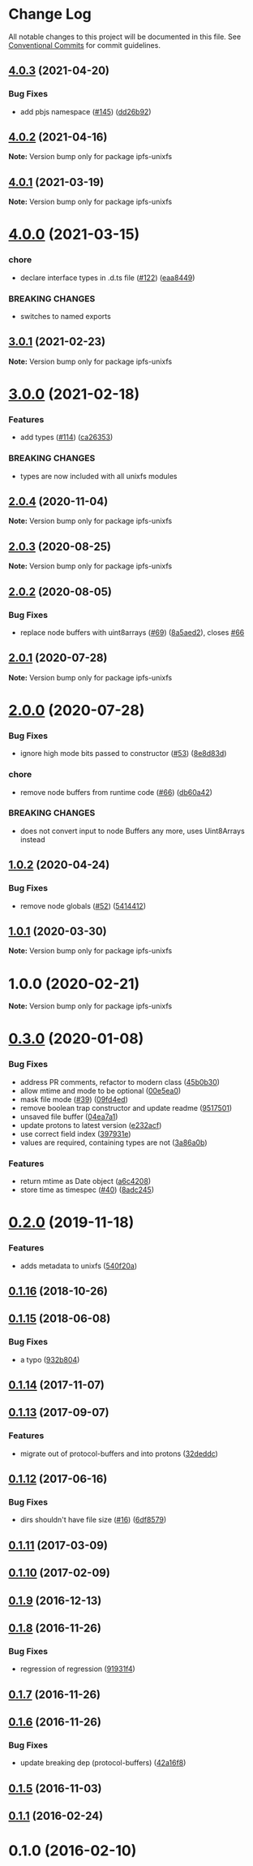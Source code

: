 # Change Log

All notable changes to this project will be documented in this file.
See [Conventional Commits](https://conventionalcommits.org) for commit guidelines.

## [4.0.3](https://github.com/ipfs/js-ipfs-unixfs/compare/ipfs-unixfs@4.0.2...ipfs-unixfs@4.0.3) (2021-04-20)


### Bug Fixes

* add pbjs namespace ([#145](https://github.com/ipfs/js-ipfs-unixfs/issues/145)) ([dd26b92](https://github.com/ipfs/js-ipfs-unixfs/commit/dd26b92606a935d08221a0bf6709a4954d864259))





## [4.0.2](https://github.com/ipfs/js-ipfs-unixfs/compare/ipfs-unixfs@4.0.1...ipfs-unixfs@4.0.2) (2021-04-16)

**Note:** Version bump only for package ipfs-unixfs





## [4.0.1](https://github.com/ipfs/js-ipfs-unixfs/compare/ipfs-unixfs@4.0.0...ipfs-unixfs@4.0.1) (2021-03-19)

**Note:** Version bump only for package ipfs-unixfs





# [4.0.0](https://github.com/ipfs/js-ipfs-unixfs/compare/ipfs-unixfs@3.0.1...ipfs-unixfs@4.0.0) (2021-03-15)


### chore

* declare interface types in .d.ts file ([#122](https://github.com/ipfs/js-ipfs-unixfs/issues/122)) ([eaa8449](https://github.com/ipfs/js-ipfs-unixfs/commit/eaa8449c10abed9d9a378bee544b4ff501666c4b))


### BREAKING CHANGES

* switches to named exports





## [3.0.1](https://github.com/ipfs/js-ipfs-unixfs/compare/ipfs-unixfs@3.0.0...ipfs-unixfs@3.0.1) (2021-02-23)

**Note:** Version bump only for package ipfs-unixfs





# [3.0.0](https://github.com/ipfs/js-ipfs-unixfs/compare/ipfs-unixfs@2.0.4...ipfs-unixfs@3.0.0) (2021-02-18)


### Features

* add types ([#114](https://github.com/ipfs/js-ipfs-unixfs/issues/114)) ([ca26353](https://github.com/ipfs/js-ipfs-unixfs/commit/ca26353081ae192718532d3dbd60779863fe6d53))


### BREAKING CHANGES

* types are now included with all unixfs modules





## [2.0.4](https://github.com/ipfs/js-ipfs-unixfs/compare/ipfs-unixfs@2.0.3...ipfs-unixfs@2.0.4) (2020-11-04)

**Note:** Version bump only for package ipfs-unixfs





## [2.0.3](https://github.com/ipfs/js-ipfs-unixfs/compare/ipfs-unixfs@2.0.2...ipfs-unixfs@2.0.3) (2020-08-25)

**Note:** Version bump only for package ipfs-unixfs





## [2.0.2](https://github.com/ipfs/js-ipfs-unixfs/compare/ipfs-unixfs@2.0.1...ipfs-unixfs@2.0.2) (2020-08-05)


### Bug Fixes

* replace node buffers with uint8arrays ([#69](https://github.com/ipfs/js-ipfs-unixfs/issues/69)) ([8a5aed2](https://github.com/ipfs/js-ipfs-unixfs/commit/8a5aed2ca76de16778ff37822c058531d4fcdcb5)), closes [#66](https://github.com/ipfs/js-ipfs-unixfs/issues/66)





## [2.0.1](https://github.com/ipfs/js-ipfs-unixfs/compare/ipfs-unixfs@2.0.0...ipfs-unixfs@2.0.1) (2020-07-28)

**Note:** Version bump only for package ipfs-unixfs





# [2.0.0](https://github.com/ipfs/js-ipfs-unixfs/compare/ipfs-unixfs@1.0.2...ipfs-unixfs@2.0.0) (2020-07-28)


### Bug Fixes

* ignore high mode bits passed to constructor ([#53](https://github.com/ipfs/js-ipfs-unixfs/issues/53)) ([8e8d83d](https://github.com/ipfs/js-ipfs-unixfs/commit/8e8d83d757276be7e1cb2581abd4b562cb8209e2))


### chore

* remove node buffers from runtime code ([#66](https://github.com/ipfs/js-ipfs-unixfs/issues/66)) ([db60a42](https://github.com/ipfs/js-ipfs-unixfs/commit/db60a4232e600e73227e6ab8964be083eada389a))


### BREAKING CHANGES

* does not convert input to node Buffers any more, uses Uint8Arrays instead





## [1.0.2](https://github.com/ipfs/js-ipfs-unixfs/compare/ipfs-unixfs@1.0.1...ipfs-unixfs@1.0.2) (2020-04-24)


### Bug Fixes

* remove node globals ([#52](https://github.com/ipfs/js-ipfs-unixfs/issues/52)) ([5414412](https://github.com/ipfs/js-ipfs-unixfs/commit/5414412b6b228d7922a10210825c9b85b0362af6))





## [1.0.1](https://github.com/ipfs/js-ipfs-unixfs/compare/ipfs-unixfs@1.0.0...ipfs-unixfs@1.0.1) (2020-03-30)

**Note:** Version bump only for package ipfs-unixfs





# 1.0.0 (2020-02-21)

**Note:** Version bump only for package ipfs-unixfs





# [0.3.0](https://github.com/ipfs/js-ipfs-unixfs/compare/v0.2.0...v0.3.0) (2020-01-08)


### Bug Fixes

* address PR comments, refactor to modern class ([45b0b30](https://github.com/ipfs/js-ipfs-unixfs/commit/45b0b30427ed7471a9df681c72528a54243534b5))
* allow mtime and mode to be optional ([00e5ea0](https://github.com/ipfs/js-ipfs-unixfs/commit/00e5ea0567b4a3441b0b908b252de3eeac099805))
* mask file mode ([#39](https://github.com/ipfs/js-ipfs-unixfs/issues/39)) ([09fd4ed](https://github.com/ipfs/js-ipfs-unixfs/commit/09fd4edfd01c1744052f8db1c36f9641e865507b))
* remove boolean trap constructor and update readme ([9517501](https://github.com/ipfs/js-ipfs-unixfs/commit/9517501c325887fa80db8deca6ee8cb967473314))
* unsaved file buffer ([04ea7a1](https://github.com/ipfs/js-ipfs-unixfs/commit/04ea7a1fc61b0b6ce5035d65253675e2b4908b33))
* update protons to latest version ([e232acf](https://github.com/ipfs/js-ipfs-unixfs/commit/e232acf8f1f2c45c6eae791468c56c844f185d82))
* use correct field index ([397931e](https://github.com/ipfs/js-ipfs-unixfs/commit/397931ee0bd0e28055c51f006234788b2e2b6d57))
* values are required, containing types are not ([3a86a0b](https://github.com/ipfs/js-ipfs-unixfs/commit/3a86a0b5b2801b7429c88b986c96f92c89baf694))


### Features

* return mtime as Date object ([a6c4208](https://github.com/ipfs/js-ipfs-unixfs/commit/a6c4208566632b6e718b0bd3b9a9999cab0e3dc2))
* store time as timespec ([#40](https://github.com/ipfs/js-ipfs-unixfs/issues/40)) ([8adc245](https://github.com/ipfs/js-ipfs-unixfs/commit/8adc2458747e81cb15703c83cd29fa82c635ec8c))



<a name="0.2.0"></a>
# [0.2.0](https://github.com/ipfs/js-ipfs-unixfs/compare/v0.1.16...v0.2.0) (2019-11-18)


### Features

* adds metadata to unixfs ([540f20a](https://github.com/ipfs/js-ipfs-unixfs/commit/540f20a))



<a name="0.1.16"></a>
## [0.1.16](https://github.com/ipfs/js-ipfs-unixfs/compare/v0.1.15...v0.1.16) (2018-10-26)



<a name="0.1.15"></a>
## [0.1.15](https://github.com/ipfs/js-ipfs-unixfs/compare/v0.1.14...v0.1.15) (2018-06-08)


### Bug Fixes

* a typo ([932b804](https://github.com/ipfs/js-ipfs-unixfs/commit/932b804))



<a name="0.1.14"></a>
## [0.1.14](https://github.com/ipfs/js-ipfs-unixfs/compare/v0.1.13...v0.1.14) (2017-11-07)



<a name="0.1.13"></a>
## [0.1.13](https://github.com/ipfs/js-ipfs-unixfs/compare/v0.1.12...v0.1.13) (2017-09-07)


### Features

* migrate out of protocol-buffers and into protons ([32deddc](https://github.com/ipfs/js-ipfs-unixfs/commit/32deddc))



<a name="0.1.12"></a>
## [0.1.12](https://github.com/ipfs/js-ipfs-unixfs/compare/v0.1.11...v0.1.12) (2017-06-16)


### Bug Fixes

* dirs shouldn't have file size ([#16](https://github.com/ipfs/js-ipfs-unixfs/issues/16)) ([6df8579](https://github.com/ipfs/js-ipfs-unixfs/commit/6df8579))



<a name="0.1.11"></a>
## [0.1.11](https://github.com/ipfs/js-ipfs-unixfs/compare/v0.1.10...v0.1.11) (2017-03-09)



<a name="0.1.10"></a>
## [0.1.10](https://github.com/ipfs/js-ipfs-unixfs/compare/v0.1.9...v0.1.10) (2017-02-09)



<a name="0.1.9"></a>
## [0.1.9](https://github.com/ipfs/js-ipfs-unixfs/compare/v0.1.8...v0.1.9) (2016-12-13)



<a name="0.1.8"></a>
## [0.1.8](https://github.com/ipfs/js-ipfs-unixfs/compare/v0.1.7...v0.1.8) (2016-11-26)


### Bug Fixes

* regression of regression ([91931f4](https://github.com/ipfs/js-ipfs-unixfs/commit/91931f4))



<a name="0.1.7"></a>
## [0.1.7](https://github.com/ipfs/js-ipfs-unixfs/compare/v0.1.6...v0.1.7) (2016-11-26)



<a name="0.1.6"></a>
## [0.1.6](https://github.com/ipfs/js-ipfs-unixfs/compare/v0.1.5...v0.1.6) (2016-11-26)


### Bug Fixes

* update breaking dep (protocol-buffers) ([42a16f8](https://github.com/ipfs/js-ipfs-unixfs/commit/42a16f8))



<a name="0.1.5"></a>
## [0.1.5](https://github.com/ipfs/js-ipfs-unixfs/compare/v0.1.1...v0.1.5) (2016-11-03)



<a name="0.1.1"></a>
## [0.1.1](https://github.com/ipfs/js-ipfs-unixfs/compare/v0.1.0...v0.1.1) (2016-02-24)



<a name="0.1.0"></a>
# 0.1.0 (2016-02-10)
